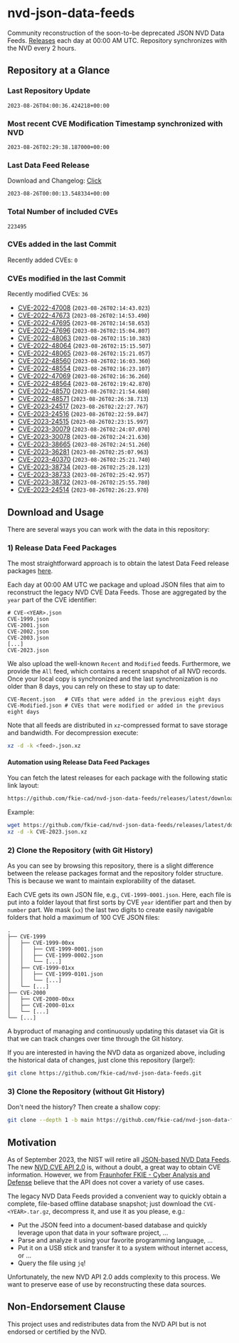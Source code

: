 # nvd-json-data-feeds

Community reconstruction of the soon-to-be deprecated JSON NVD Data Feeds. 
[Releases](https://github.com/fkie-cad/nvd-json-data-feeds/releases/latest) each day at 00:00 AM UTC.
Repository synchronizes with the NVD every 2 hours.

## Repository at a Glance

### Last Repository Update

```plain
2023-08-26T04:00:36.424218+00:00
```

### Most recent CVE Modification Timestamp synchronized with NVD

```plain
2023-08-26T02:29:38.187000+00:00
```

### Last Data Feed Release

Download and Changelog: [Click](https://github.com/fkie-cad/nvd-json-data-feeds/releases/latest)

```plain
2023-08-26T00:00:13.548334+00:00
```

### Total Number of included CVEs

```plain
223495
```

### CVEs added in the last Commit

Recently added CVEs: `0`



### CVEs modified in the last Commit

Recently modified CVEs: `36`

* [CVE-2022-47008](CVE-2022/CVE-2022-470xx/CVE-2022-47008.json) (`2023-08-26T02:14:43.023`)
* [CVE-2022-47673](CVE-2022/CVE-2022-476xx/CVE-2022-47673.json) (`2023-08-26T02:14:53.490`)
* [CVE-2022-47695](CVE-2022/CVE-2022-476xx/CVE-2022-47695.json) (`2023-08-26T02:14:58.653`)
* [CVE-2022-47696](CVE-2022/CVE-2022-476xx/CVE-2022-47696.json) (`2023-08-26T02:15:04.807`)
* [CVE-2022-48063](CVE-2022/CVE-2022-480xx/CVE-2022-48063.json) (`2023-08-26T02:15:10.383`)
* [CVE-2022-48064](CVE-2022/CVE-2022-480xx/CVE-2022-48064.json) (`2023-08-26T02:15:15.507`)
* [CVE-2022-48065](CVE-2022/CVE-2022-480xx/CVE-2022-48065.json) (`2023-08-26T02:15:21.057`)
* [CVE-2022-48560](CVE-2022/CVE-2022-485xx/CVE-2022-48560.json) (`2023-08-26T02:16:03.360`)
* [CVE-2022-48554](CVE-2022/CVE-2022-485xx/CVE-2022-48554.json) (`2023-08-26T02:16:23.107`)
* [CVE-2022-47069](CVE-2022/CVE-2022-470xx/CVE-2022-47069.json) (`2023-08-26T02:16:36.260`)
* [CVE-2022-48564](CVE-2022/CVE-2022-485xx/CVE-2022-48564.json) (`2023-08-26T02:19:42.870`)
* [CVE-2022-48570](CVE-2022/CVE-2022-485xx/CVE-2022-48570.json) (`2023-08-26T02:21:54.680`)
* [CVE-2022-48571](CVE-2022/CVE-2022-485xx/CVE-2022-48571.json) (`2023-08-26T02:26:38.713`)
* [CVE-2023-24517](CVE-2023/CVE-2023-245xx/CVE-2023-24517.json) (`2023-08-26T02:22:27.767`)
* [CVE-2023-24516](CVE-2023/CVE-2023-245xx/CVE-2023-24516.json) (`2023-08-26T02:22:59.847`)
* [CVE-2023-24515](CVE-2023/CVE-2023-245xx/CVE-2023-24515.json) (`2023-08-26T02:23:15.997`)
* [CVE-2023-30079](CVE-2023/CVE-2023-300xx/CVE-2023-30079.json) (`2023-08-26T02:24:07.070`)
* [CVE-2023-30078](CVE-2023/CVE-2023-300xx/CVE-2023-30078.json) (`2023-08-26T02:24:21.630`)
* [CVE-2023-38665](CVE-2023/CVE-2023-386xx/CVE-2023-38665.json) (`2023-08-26T02:24:51.260`)
* [CVE-2023-36281](CVE-2023/CVE-2023-362xx/CVE-2023-36281.json) (`2023-08-26T02:25:07.963`)
* [CVE-2023-40370](CVE-2023/CVE-2023-403xx/CVE-2023-40370.json) (`2023-08-26T02:25:21.740`)
* [CVE-2023-38734](CVE-2023/CVE-2023-387xx/CVE-2023-38734.json) (`2023-08-26T02:25:28.123`)
* [CVE-2023-38733](CVE-2023/CVE-2023-387xx/CVE-2023-38733.json) (`2023-08-26T02:25:42.957`)
* [CVE-2023-38732](CVE-2023/CVE-2023-387xx/CVE-2023-38732.json) (`2023-08-26T02:25:55.780`)
* [CVE-2023-24514](CVE-2023/CVE-2023-245xx/CVE-2023-24514.json) (`2023-08-26T02:26:23.970`)


## Download and Usage

There are several ways you can work with the data in this repository:

### 1) Release Data Feed Packages

The most straightforward approach is to obtain the latest Data Feed release packages [here](https://github.com/fkie-cad/nvd-json-data-feeds/releases/latest).

Each day at 00:00 AM UTC we package and upload JSON files that aim to reconstruct the legacy NVD CVE Data Feeds.
Those are aggregated by the `year` part of the CVE identifier:

```
# CVE-<YEAR>.json
CVE-1999.json
CVE-2001.json
CVE-2002.json
CVE-2003.json
[...]
CVE-2023.json
```

We also upload the well-known `Recent` and `Modified` feeds.
Furthermore, we provide the `All` feed, which contains a recent snapshot of all NVD records.
Once your local copy is synchronized and the last synchronization is no older than 8 days, you can rely on these to stay up to date:

```plain
CVE-Recent.json   # CVEs that were added in the previous eight days
CVE-Modified.json # CVEs that were modified or added in the previous eight days
```

Note that all feeds are distributed in `xz`-compressed format to save storage and bandwidth.
For decompression execute:

```sh
xz -d -k <feed>.json.xz
```


#### Automation using Release Data Feed Packages

You can fetch the latest releases for each package with the following static link layout:

```sh
https://github.com/fkie-cad/nvd-json-data-feeds/releases/latest/download/CVE-<YEAR>.json.xz
```

Example:

```sh
wget https://github.com/fkie-cad/nvd-json-data-feeds/releases/latest/download/CVE-2023.json.xz
xz -d -k CVE-2023.json.xz
```

### 2) Clone the Repository (with Git History)

As you can see by browsing this repository, there is a slight difference between the release packages format and the repository folder structure.
This is because we want to maintain explorability of the dataset.

Each CVE gets its own JSON file, e.g., `CVE-1999-0001.json`.
Here, each file is put into a folder layout that first sorts by CVE `year` identifier part and then by `number` part.
We mask (`xx`) the last two digits to create easily navigable folders that hold a maximum of 100 CVE JSON files:

```plain
.
├── CVE-1999
│   ├── CVE-1999-00xx
│   │   ├── CVE-1999-0001.json
│   │   ├── CVE-1999-0002.json
│   │   └── [...]
│   ├── CVE-1999-01xx
│   │   ├── CVE-1999-0101.json
│   │   └── [...]
│   └── [...]
├── CVE-2000
│   ├── CVE-2000-00xx
│   ├── CVE-2000-01xx
│   └── [...]
└── [...]
```

A byproduct of managing and continuously updating this dataset via Git is that we can track changes over time through the Git history.

If you are interested in having the NVD data as organized above, including the historical data of changes, just clone this repository (large!):

```sh
git clone https://github.com/fkie-cad/nvd-json-data-feeds.git
```

### 3) Clone the Repository (without Git History)

Don't need the history? Then create a shallow copy:

```sh
git clone --depth 1 -b main https://github.com/fkie-cad/nvd-json-data-feeds.git
```

## Motivation

As of September 2023, the NIST will retire all [JSON-based NVD Data Feeds](https://nvd.nist.gov/vuln/data-feeds#divRetirementBanner-1).
The new [NVD CVE API 2.0](https://nvd.nist.gov/developers/vulnerabilities) is, without a doubt, a great way to obtain CVE information.
However, we from [Fraunhofer FKIE - Cyber Analysis and Defense](https://www.fkie.fraunhofer.de/en/departments/cad.html) believe that the API does not cover a variety of use cases.

The legacy NVD Data Feeds provided a convenient way to quickly obtain a complete, file-based offline database snapshot; just download the `CVE-<YEAR>.tar.gz`, decompress it, and use it as you please, e.g.:

* Put the JSON feed into a document-based database and quickly leverage upon that data in your software project, ...
* Parse and analyze it using your favorite programming language, ...
* Put it on a USB stick and transfer it to a system without internet access, or ...
* Query the file using `jq`!

Unfortunately, the new NVD API 2.0 adds complexity to this process.
We want to preserve ease of use by reconstructing these data sources.

## Non-Endorsement Clause

This project uses and redistributes data from the NVD API but is not endorsed or certified by the NVD.